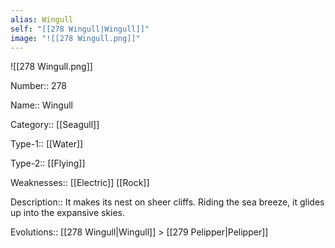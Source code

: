```yaml
---
alias: Wingull
self: "[[278 Wingull|Wingull]]"
image: "![[278 Wingull.png]]"
---
```


![[278 Wingull.png]]


Number:: 278

Name:: Wingull

Category:: [[Seagull]]

Type-1:: [[Water]]

Type-2:: [[Flying]]

Weaknesses:: [[Electric]] [[Rock]]

Description:: It makes its nest on sheer cliffs. Riding the sea breeze, it glides up into the expansive skies.

Evolutions:: [[278 Wingull|Wingull]] > [[279 Pelipper|Pelipper]]